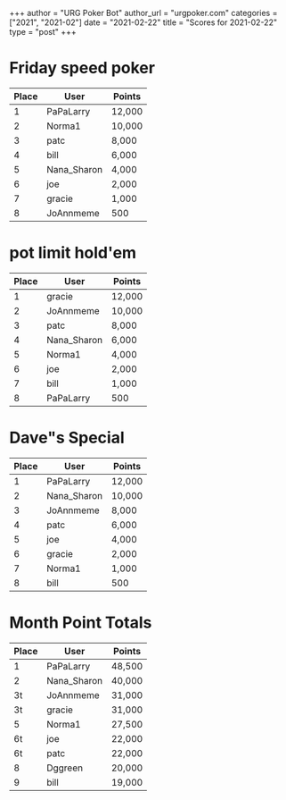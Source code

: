+++
author = "URG Poker Bot"
author_url = "urgpoker.com"
categories = ["2021", "2021-02"]
date = "2021-02-22"
title = "Scores for 2021-02-22"
type = "post"
+++
# Friday speed poker

| Place | User | Points |
|-------|------|--------|
| 1 | PaPaLarry | 12,000 |
| 2 | Norma1 | 10,000 |
| 3 | patc | 8,000 |
| 4 | bill | 6,000 |
| 5 | Nana_Sharon | 4,000 |
| 6 | joe | 2,000 |
| 7 | gracie | 1,000 |
| 8 | JoAnnmeme | 500 |

# pot limit hold'em

| Place | User | Points |
|-------|------|--------|
| 1 | gracie | 12,000 |
| 2 | JoAnnmeme | 10,000 |
| 3 | patc | 8,000 |
| 4 | Nana_Sharon | 6,000 |
| 5 | Norma1 | 4,000 |
| 6 | joe | 2,000 |
| 7 | bill | 1,000 |
| 8 | PaPaLarry | 500 |

# Dave"s Special

| Place | User | Points |
|-------|------|--------|
| 1 | PaPaLarry | 12,000 |
| 2 | Nana_Sharon | 10,000 |
| 3 | JoAnnmeme | 8,000 |
| 4 | patc | 6,000 |
| 5 | joe | 4,000 |
| 6 | gracie | 2,000 |
| 7 | Norma1 | 1,000 |
| 8 | bill | 500 |

# Month Point Totals

| Place | User | Points |
|-------|------|--------|
| 1 | PaPaLarry | 48,500 |
| 2 | Nana_Sharon | 40,000 |
| 3t | JoAnnmeme | 31,000 |
| 3t | gracie | 31,000 |
| 5 | Norma1 | 27,500 |
| 6t | joe | 22,000 |
| 6t | patc | 22,000 |
| 8 | Dggreen | 20,000 |
| 9 | bill | 19,000 |
